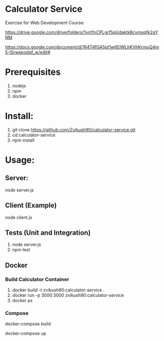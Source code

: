 # Calculator Service
Exercise for Web Development Course: 

https://drive.google.com/drive/folders/1vnt1nCPLgrf5qUdaktkBcvmspfk2qYNM

https://docs.google.com/document/d/1R4T4fGA5pt1w6ElWLhKVhKrreuQ4m5-lSrwepodqf_w/edit#

# Prerequisites
1. nodejs
2. npm
3. docker


# Install:
1. git clone https://github.com/Zvikush90/calculator-service.git
2. cd calculator-service
3. npm install

# Usage:

## Server:
node server.js

## Client (Example)
node client.js

## Tests (Unit and Integration)
1. node server.js
2. npm test

## Docker

### Build Calculator Container
1. docker build -t zvikush90:calculator-service .
2. docker run -p 3000:3000 zvikush90:calculator-service
3. docker ps

### Compose 

docker-compose build

docker-compose up
